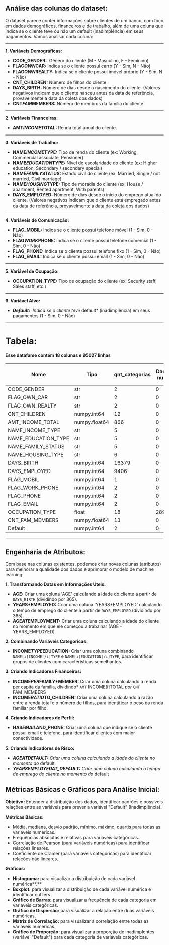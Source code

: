 ## **Análise das colunas do dataset:**

O dataset parece conter informações sobre clientes de um banco, com foco em dados demográficos, financeiros e de trabalho, além de uma coluna que indica se o cliente teve ou não um default (inadimplência) em seus pagamentos. Vamos analisar cada coluna:

---

**1. Variáveis Demográficas:**

- **CODE_GENDER:**  Gênero do cliente (M - Masculino, F - Feminino)
- **FLAG*OWN*CAR:** Indica se o cliente possui carro (Y - Sim, N - Não)
- **FLAG*OWN*REALTY:** Indica se o cliente possui imóvel próprio (Y - Sim, N - Não)
- **CNT_CHILDREN:** Número de filhos do cliente
- **DAYS_BIRTH:** Número de dias desde o nascimento do cliente. (Valores negativos indicam que o cliente nasceu antes da data de referência, provavelmente a data da coleta dos dados)
- **CNT*FAM*MEMBERS:** Número de membros da família do cliente

---

**2. Variáveis Financeiras:**

- **AMT*INCOME*TOTAL:** Renda total anual do cliente.

---

**3. Variáveis de Trabalho:**

- **NAME*INCOME*TYPE:** Tipo de renda do cliente (ex: Working, Commercial associate, Pensioner)
- **NAME*EDUCATION*TYPE:** Nível de escolaridade do cliente (ex: Higher education, Secondary / secondary special)
- **NAME*FAMILY*STATUS:** Estado civil do cliente (ex: Married, Single / not married, Civil marriage)
- **NAME*HOUSING*TYPE:** Tipo de moradia do cliente (ex: House / apartment, Rented apartment, With parents)
- **DAYS_EMPLOYED:** Número de dias desde o início do emprego atual do cliente. (Valores negativos indicam que o cliente está empregado antes da data de referência, provavelmente a data da coleta dos dados)

---

**4. Variáveis de Comunicação:**

- **FLAG_MOBIL:** Indica se o cliente possui telefone móvel (1 - Sim, 0 - Não)
- **FLAG*WORK*PHONE:** Indica se o cliente possui telefone comercial (1 - Sim, 0 - Não)
- **FLAG_PHONE:** Indica se o cliente possui telefone fixo (1 - Sim, 0 - Não)
- **FLAG_EMAIL:** Indica se o cliente possui email (1 - Sim, 0 - Não)

---

**5. Variável de Ocupação:**

- **OCCUPATION_TYPE:** Tipo de ocupação do cliente (ex: Security staff, Sales staff, etc.)

---

**6. Variável Alvo:**

- ***Default:**  Indica se o cliente teve* default* (inadimplência) em seus pagamentos (1 - Sim, 0 - Não)

---

# Tabela:
#### Esse datafame contém 18 colunas e 95027 linhas

| Nome                 | Tipo           | qnt_categorias | Dados nulos | Dados nulos % |
|----------------------|----------------|----------------|-------------|---------------|
| CODE_GENDER          | str            | 2              | 0           | 0.0           |
| FLAG_OWN_CAR         | str            | 2              | 0           | 0.0           |
| FLAG_OWN_REALTY      | str            | 2              | 0           | 0.0           |
| CNT_CHILDREN         | numpy.int64    | 12             | 0           | 0.0           |
| AMT_INCOME_TOTAL     | numpy.float64  | 866            | 0           | 0.0           |
| NAME_INCOME_TYPE     | str            | 5              | 0           | 0.0           |
| NAME_EDUCATION_TYPE  | str            | 5              | 0           | 0.0           |
| NAME_FAMILY_STATUS   | str            | 5              | 0           | 0.0           |
| NAME_HOUSING_TYPE    | str            | 6              | 0           | 0.0           |
| DAYS_BIRTH           | numpy.int64    | 16379          | 0           | 0.0           |
| DAYS_EMPLOYED        | numpy.int64    | 9406           | 0           | 0.0           |
| FLAG_MOBIL           | numpy.int64    | 1              | 0           | 0.0           |
| FLAG_WORK_PHONE      | numpy.int64    | 2              | 0           | 0.0           |
| FLAG_PHONE           | numpy.int64    | 2              | 0           | 0.0           |
| FLAG_EMAIL           | numpy.int64    | 2              | 0           | 0.0           |
| OCCUPATION_TYPE      | float          | 18             | 28967       | 30.0          |
| CNT_FAM_MEMBERS      | numpy.float64  | 13             | 0           | 0.0           |
| Default              | numpy.int64    | 2              | 0           | 0.0           |

---

## **Engenharia de Atributos:**

Com base nas colunas existentes, podemos criar novas colunas (atributos) para melhorar a qualidade dos dados e aprimorar o modelo de machine learning:

**1. Transformando Datas em Informações Úteis:**

- **AGE:** Criar uma coluna 'AGE' calculando a idade do cliente a partir de `DAYS_BIRTH` (dividindo por 365).
- **YEARS*EMPLOYED:** Criar uma coluna 'YEARS*EMPLOYED' calculando o tempo de emprego do cliente a partir de `DAYS_EMPLOYED` (dividindo por 365).
- **AGE*AT*EMPLOYMENT:** Criar uma coluna calculando a idade do cliente no momento em que ele começou a trabalhar (AGE - YEARS_EMPLOYED).

**2. Combinando Variáveis Categoricas:**

- **INCOME*TYPE*EDUCATION:** Criar uma coluna combinando `NAME[i]INCOME[/i]TYPE` e `NAME[i]EDUCATION[/i]TYPE`, para identificar grupos de clientes com características semelhantes.

**3. Criando Indicadores Financeiros:**

- **INCOME*PER*FAMILY*MEMBER:** Criar uma coluna calculando a renda per capita da família, dividindo* `AMT` INCOME[i]TOTAL *por* `CNT` FAM_MEMBERS
- **INCOME*RATIO*TO_CHILDREN:** Criar uma coluna calculando a razão entre a renda total e o número de filhos, para identificar o peso da renda familiar por filho.

**4. Criando Indicadores de Perfil:**

- **HAS*EMAIL*AND_PHONE:** Criar uma coluna que indique se o cliente possui email e telefone, para identificar clientes com maior conectividade.

**5. Criando Indicadores de Risco:**

- ***AGEATDEFAULT:** Criar uma coluna calculando a idade do cliente no momento do* default
- ***YEARSEMPLOYEDAT_DEFAULT:** Criar uma coluna calculando o tempo de emprego do cliente no momento do* default


## **Métricas Básicas e Gráficos para Análise Inicial:**

**Objetivo:** Entender a distribuição dos dados, identificar padrões e possíveis relações entre as variáveis para prever a variável "Default" (Inadimplência).

**Métricas Básicas:**

- Média, mediana, desvio padrão, mínimo, máximo, quartis para todas as variáveis numéricas.
- Frequências absolutas e relativas para variáveis categóricas.
- Correlação de Pearson (para variáveis numéricas) para identificar relações lineares.
- Coeficiente de Cramer (para variáveis categóricas) para identificar relações não lineares.

**Gráficos:**

- **Histograma:** para visualizar a distribuição de cada variável numérica**.**
- **Boxplot:** para visualizar a distribuição de cada variável numérica e identificar outliers.
- **Gráfico de Barras:** para visualizar a frequência de cada categoria em variáveis categóricas.
- **Gráfico de Dispersão:** para visualizar a relação entre duas variáveis numéricas.
- **Matriz de Correlação:** para visualizar a correlação entre todas as variáveis numéricas.
- **Gráfico de Proporção:** para visualizar a proporção de inadimplentes (variável "Default") para cada categoria de variáveis categóricas.